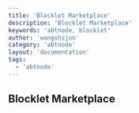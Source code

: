 ```yaml
---
title: 'Blocklet Marketplace'
description: 'Blocklet Marketplace'
keywords: 'abtnode, blocklet'
author: 'wangshijun'
category: 'abtnode'
layout: 'documentation'
tags:
  - 'abtnode'
---
```


## Blocklet Marketplace
